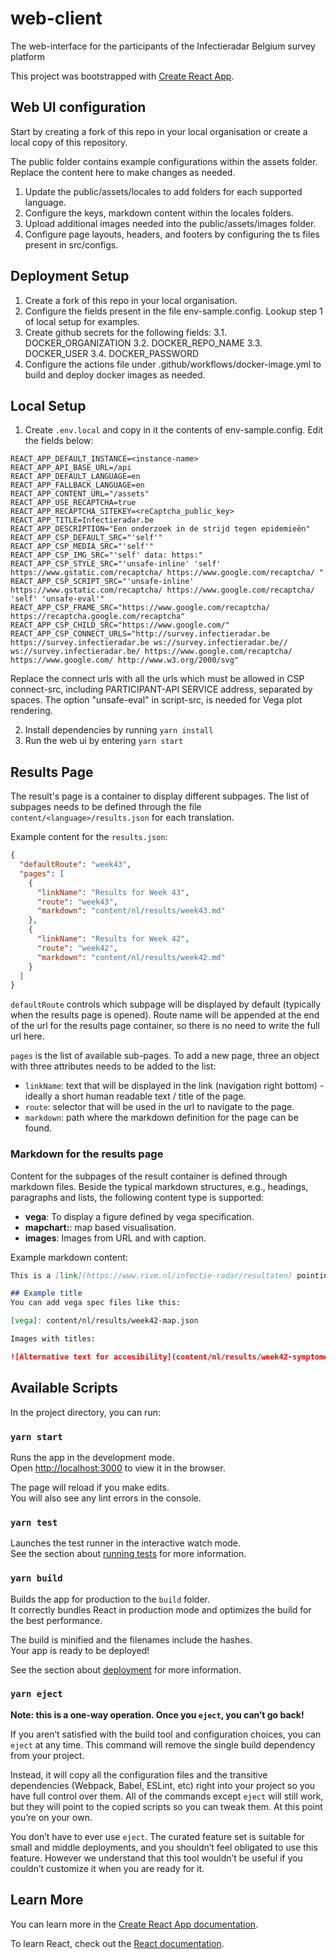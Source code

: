 # web-client
The web-interface for the participants of the Infectieradar Belgium survey platform


This project was bootstrapped with [Create React App](https://github.com/facebook/create-react-app).

## Web UI configuration

Start by creating a fork of this repo in your local organisation or create a local copy of this repository.

The public folder contains example configurations within the assets folder. Replace the content here to make changes as needed.

1. Update the public/assets/locales to add folders for each supported language.
2. Configure the keys, markdown content within the locales folders.
3. Upload additional images needed into the public/assets/images folder.
4. Configure page layouts, headers, and footers by configuring the ts files present in src/configs.

## Deployment Setup
1. Create a fork of this repo in your local organisation. 
2. Configure the fields present in the file env-sample.config. Lookup step 1 of local setup for examples.
3. Create github secrets for the following fields:
  3.1. DOCKER_ORGANIZATION
  3.2. DOCKER_REPO_NAME
  3.3. DOCKER_USER
  3.4. DOCKER_PASSWORD
4. Configure the actions file under .github/workflows/docker-image.yml to build and deploy docker images as needed.

## Local Setup
1. Create `.env.local` and copy in it the contents of env-sample.config. Edit the fields below: 
  ```
  REACT_APP_DEFAULT_INSTANCE=<instance-name>
  REACT_APP_API_BASE_URL=/api
  REACT_APP_DEFAULT_LANGUAGE=en
  REACT_APP_FALLBACK_LANGUAGE=en
  REACT_APP_CONTENT_URL="/assets"
  REACT_APP_USE_RECAPTCHA=true
  REACT_APP_RECAPTCHA_SITEKEY=<reCaptcha_public_key>
  REACT_APP_TITLE=Infectieradar.be
  REACT_APP_DESCRIPTION="Een onderzoek in de strijd tegen epidemieën"
  REACT_APP_CSP_DEFAULT_SRC="'self'"
  REACT_APP_CSP_MEDIA_SRC="'self'"
  REACT_APP_CSP_IMG_SRC="'self' data: https:"
  REACT_APP_CSP_STYLE_SRC="'unsafe-inline' 'self' https://www.gstatic.com/recaptcha/ https://www.google.com/recaptcha/ "
  REACT_APP_CSP_SCRIPT_SRC="'unsafe-inline' https://www.gstatic.com/recaptcha/ https://www.google.com/recaptcha/ 'self' 'unsafe-eval'"
  REACT_APP_CSP_FRAME_SRC="https://www.google.com/recaptcha/ https://recaptcha.google.com/recaptcha"
  REACT_APP_CSP_CHILD_SRC="https://www.google.com/"
  REACT_APP_CSP_CONNECT_URLS="http://survey.infectieradar.be https://survey.infectieradar.be ws://survey.infectieradar.be// ws://survey.infectieradar.be/ https://www.google.com/recaptcha/ https://www.google.com/ http://www.w3.org/2000/svg"

  ```
Replace the connect urls with all the urls which must be allowed in CSP connect-src, including PARTICIPANT-API SERVICE address, separated by spaces.
The option "unsafe-eval" in script-src, is needed for Vega plot rendering.

2. Install dependencies by running ```yarn install```
3. Run the web ui by entering ```yarn start```

## Results Page
The result's page is a container to display different subpages. The list of subpages needs to be defined through the file
`content/<language>/results.json`
for each translation.

Example content for the `results.json`:

``` json
{
  "defaultRoute": "week43",
  "pages": [
    {
      "linkName": "Results for Week 43",
      "route": "week43",
      "markdown": "content/nl/results/week43.md"
    },
    {
      "linkName": "Results for Week 42",
      "route": "week42",
      "markdown": "content/nl/results/week42.md"
    }
  ]
}
```

`defaultRoute` controls which subpage will be displayed by default (typically when the results page is opened). Route name will be appended at the end of the url for the results page container, so there is no need to write the full url here.

`pages` is the list of available sub-pages. To add a new page, three an object with three attributes needs to be added to the list:

- `linkName`: text that will be displayed in the link (navigation right bottom) - ideally a short human readable text / title of the page.
- `route`: selector that will be used in the url to navigate to the page.
- `markdown`: path where the markdown definition for the page can be found.

### Markdown for the results page

Content for the subpages of the result container is defined through markdown files.
Beside the typical markdown structures, e.g., headings, paragraphs and lists, the following content type is supported:
- **vega**: To display a figure defined by vega specification.
- **mapchart:<url-to-map-json>**: map based visualisation.
- **images**: Images from URL and with caption.

Example markdown content:
```markdown
This is a [link](https://www.rivm.nl/infectie-radar/resultaten) pointing to an external page's url.

## Example title
You can add vega spec files like this:

[vega]: content/nl/results/week42-map.json

Images with titles:

![Alternative text for accesibility](content/nl/results/week42-symptomen.png "Caption of the image")
```

## Available Scripts

In the project directory, you can run:

### `yarn start`

Runs the app in the development mode.<br />
Open [http://localhost:3000](http://localhost:3000) to view it in the browser.

The page will reload if you make edits.<br />
You will also see any lint errors in the console.

### `yarn test`

Launches the test runner in the interactive watch mode.<br />
See the section about [running tests](https://facebook.github.io/create-react-app/docs/running-tests) for more information.

### `yarn build`

Builds the app for production to the `build` folder.<br />
It correctly bundles React in production mode and optimizes the build for the best performance.

The build is minified and the filenames include the hashes.<br />
Your app is ready to be deployed!

See the section about [deployment](https://facebook.github.io/create-react-app/docs/deployment) for more information.

### `yarn eject`

**Note: this is a one-way operation. Once you `eject`, you can’t go back!**

If you aren’t satisfied with the build tool and configuration choices, you can `eject` at any time. This command will remove the single build dependency from your project.

Instead, it will copy all the configuration files and the transitive dependencies (Webpack, Babel, ESLint, etc) right into your project so you have full control over them. All of the commands except `eject` will still work, but they will point to the copied scripts so you can tweak them. At this point you’re on your own.

You don’t have to ever use `eject`. The curated feature set is suitable for small and middle deployments, and you shouldn’t feel obligated to use this feature. However we understand that this tool wouldn’t be useful if you couldn’t customize it when you are ready for it.

## Learn More

You can learn more in the [Create React App documentation](https://facebook.github.io/create-react-app/docs/getting-started).

To learn React, check out the [React documentation](https://reactjs.org/).
